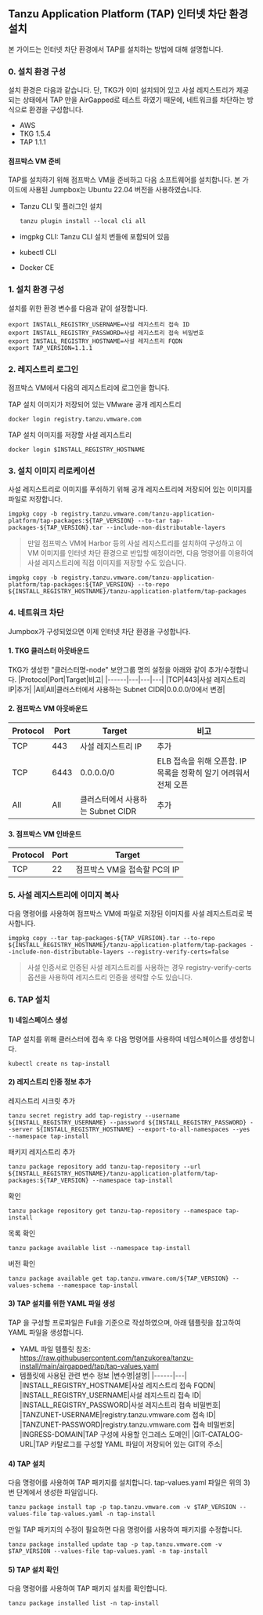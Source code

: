 
## Tanzu Application Platform (TAP) 인터넷 차단 환경 설치
본 가이드는 인터넷 차단 환경에서 TAP를 설치하는 방법에 대해 설명합니다.

### 0. 설치 환경 구성
설치 환경은 다음과 같습니다. 단, TKG가 이미 설치되어 있고 사설 레지스트리가 제공되는 상태에서 TAP 만을 AirGapped로 테스트 하였기 때문에, 네트워크를 차단하는 방식으로 환경을 구성합니다.
- AWS
- TKG 1.5.4
- TAP 1.1.1

#### 점프박스 VM 준비
TAP를 설치하기 위해 점프박스 VM을 준비하고 다음 소프트웨어를 설치합니다. 본 가이드에 사용된 Jumpbox는 Ubuntu 22.04 버전을 사용하였습니다.
- Tanzu CLI 및 플러그인 설치
  ```
  tanzu plugin install --local cli all
  ```

- imgpkg CLI: Tanzu CLI 설치 번들에 포함되어 있음
- kubectl CLI
- Docker CE

### 1. 설치 환경 구성
설치를 위한 환경 변수를 다음과 같이 설정합니다.
```
export INSTALL_REGISTRY_USERNAME=사설 레지스트리 접속 ID
export INSTALL_REGISTRY_PASSWORD=사설 레지스트리 접속 비밀번호
export INSTALL_REGISTRY_HOSTNAME=사설 레지스트리 FQDN
export TAP_VERSION=1.1.1
```

### 2. 레지스트리 로그인
점프박스 VM에서 다음의 레지스트리에 로그인을 합니다. 

TAP 설치 이미지가 저장되어 있는 VMware 공개 레지스트리
```
docker login registry.tanzu.vmware.com
```

TAP 설치 이미지를 저장할 사설 레지스트리
```
docker login $INSTALL_REGISTRY_HOSTNAME
```

### 3. 설치 이미지 리로케이션
사설 레지스트리로 이미지를 푸쉬하기 위해 공개 레지스트리에 저장되어 있는 이미지를 파일로 저장합니다.
```
imgpkg copy -b registry.tanzu.vmware.com/tanzu-application-platform/tap-packages:${TAP_VERSION} --to-tar tap-packages-${TAP_VERSION}.tar --include-non-distributable-layers
```

> 만일 점프박스 VM에 Harbor 등의 사설 레지스트리를 설치하여 구성하고 이 VM 이미지를 인터넷 차단 환경으로 반입할 예정이라면, 다음 명령어를 이용하여 사설 레지스트리에 직접 이미지를 저장할 수도 있습니다.
```
imgpkg copy -b registry.tanzu.vmware.com/tanzu-application-platform/tap-packages:${TAP_VERSION} --to-repo ${INSTALL_REGISTRY_HOSTNAME}/tanzu-application-platform/tap-packages
```

### 4. 네트워크 차단
Jumpbox가 구성되었으면 이제 인터넷 차단 환경을 구성합니다.

#### 1. TKG 클러스터 아웃바운드
TKG가 생성한 "클러스터명-node" 보안그룹 명의 설정을 아래와 같이 추가/수정합니다.
|Protocol|Port|Target|비고|
|------|---|---|---|
|TCP|443|사설 레지스트리 IP|추가|
|All|All|클러스터에서 사용하는 Subnet CIDR|0.0.0.0/0에서 변경|

#### 2. 점프박스 VM 아웃바운드
|Protocol|Port|Target|비고|
|------|---|---|---|
|TCP|443|사설 레지스트리 IP|추가|
|TCP|6443|0.0.0.0/0|ELB 접속을 위해 오픈함. IP 목록을 정확히 알기 어려워서 전체 오픈|
|All|All|클러스터에서 사용하는 Subnet CIDR|추가|

#### 3. 점프박스 VM 인바운드
|Protocol|Port|Target|
|------|---|---|
|TCP|22|점프박스 VM을 접속할 PC의 IP|

### 5. 사설 레지스트리에 이미지 복사
다음 명령어를 사용하여 점프박스 VM에 파일로 저장된 이미지를 사설 레지스트리로 복사합니다. 
```
imgpkg copy --tar tap-packages-${TAP_VERSION}.tar --to-repo ${INSTALL_REGISTRY_HOSTNAME}/tanzu-application-platform/tap-packages --include-non-distributable-layers --registry-verify-certs=false
```
> 사설 인증서로 인증된 사설 레지스트리를 사용하는 경우 registry-verify-certs 옵션을 사용하여 레지스트리 인증을 생략할 수도 있습니다.

### 6. TAP 설치

#### 1) 네임스페이스 생성
TAP 설치를 위해 클러스터에 접속 후 다음 명령어를 사용하여 네임스페이스를 생성합니다.
```
kubectl create ns tap-install
```

#### 2) 레지스트리 인증 정보 추가
레지스트리 시크릿 추가
```
tanzu secret registry add tap-registry --username ${INSTALL_REGISTRY_USERNAME} --password ${INSTALL_REGISTRY_PASSWORD} --server ${INSTALL_REGISTRY_HOSTNAME} --export-to-all-namespaces --yes --namespace tap-install 
```

패키지 레지스트리 추가
```
tanzu package repository add tanzu-tap-repository --url ${INSTALL_REGISTRY_HOSTNAME}/tanzu-application-platform/tap-packages:${TAP_VERSION} --namespace tap-install
```





확인
```
tanzu package repository get tanzu-tap-repository --namespace tap-install
```

목록 확인
```
tanzu package available list --namespace tap-install 
```

버전 확인
```
tanzu package available get tap.tanzu.vmware.com/${TAP_VERSION} --values-schema --namespace tap-install 
```


#### 3) TAP 설치를 위한 YAML 파일 생성
TAP 을 구성할 프로파일은 Full을 기준으로 작성하였으며, 아래 템플릿을 참고하여 YAML 파일을 생성합니다.
* YAML 파일 템플릿 참조: https://raw.githubusercontent.com/tanzukorea/tanzu-install/main/airgapped/tap/tap-values.yaml
* 템플릿에 사용된 관련 변수 정보
  |변수명|설명|
  |------|---|
  |INSTALL_REGISTRY_HOSTNAME|사설 레지스트리 접속 FQDN|
  |INSTALL_REGISTRY_USERNAME|사설 레지스트리 접속 ID|
  |INSTALL_REGISTRY_PASSWORD|사설 레지스트리 접속 비밀번호|
  |TANZUNET-USERNAME|registry.tanzu.vmware.com 접속 ID|
  |TANZUNET-PASSWORD|registry.tanzu.vmware.com 접속 비밀번호|
  |INGRESS-DOMAIN|TAP 구성에 사용할 인그레스 도메인|
  |GIT-CATALOG-URL|TAP 카탈로그를 구성할 YAML 파일이 저장되어 있는 GIT의 주소|

#### 4) TAP 설치
다음 명령어를 사용하여 TAP 패키지를 설치합니다. tap-values.yaml 파일은 위의 3)번 단계에서 생성한 파일입니다.
```
tanzu package install tap -p tap.tanzu.vmware.com -v $TAP_VERSION --values-file tap-values.yaml -n tap-install
```

만일 TAP 패키지의 수정이 필요하면 다음 명령어를 사용하여 패키지를 수정합니다.
```
tanzu package installed update tap -p tap.tanzu.vmware.com -v $TAP_VERSION --values-file tap-values.yaml -n tap-install
```

#### 5) TAP 설치 확인
다음 명령어를 사용하여 TAP 패키지 설치를 확인합니다.
```
tanzu package installed list -n tap-install
```
